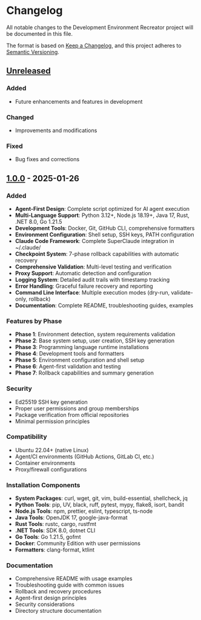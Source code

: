# Changelog

All notable changes to the Development Environment Recreator project will be documented in this file.

The format is based on [Keep a Changelog](https://keepachangelog.com/en/1.0.0/),
and this project adheres to [Semantic Versioning](https://semver.org/spec/v2.0.0.html).

## [Unreleased]

### Added

- Future enhancements and features in development

### Changed

- Improvements and modifications

### Fixed

- Bug fixes and corrections

## [1.0.0] - 2025-01-26

### Added

- **Agent-First Design**: Complete script optimized for AI agent execution
- **Multi-Language Support**: Python 3.12+, Node.js 18.19+, Java 17, Rust, .NET 8.0, Go 1.21.5
- **Development Tools**: Docker, Git, GitHub CLI, comprehensive formatters
- **Environment Configuration**: Shell setup, SSH keys, PATH configuration
- **Claude Code Framework**: Complete SuperClaude integration in ~/.claude/
- **Checkpoint System**: 7-phase rollback capabilities with automatic recovery
- **Comprehensive Validation**: Multi-level testing and verification
- **Proxy Support**: Automatic detection and configuration
- **Logging System**: Detailed audit trails with timestamp tracking
- **Error Handling**: Graceful failure recovery and reporting
- **Command Line Interface**: Multiple execution modes (dry-run, validate-only, rollback)
- **Documentation**: Complete README, troubleshooting guides, examples

### Features by Phase

- **Phase 1**: Environment detection, system requirements validation
- **Phase 2**: Base system setup, user creation, SSH key generation
- **Phase 3**: Programming language runtime installations
- **Phase 4**: Development tools and formatters
- **Phase 5**: Environment configuration and shell setup
- **Phase 6**: Agent-first validation and testing
- **Phase 7**: Rollback capabilities and summary generation

### Security

- Ed25519 SSH key generation
- Proper user permissions and group memberships
- Package verification from official repositories
- Minimal permission principles

### Compatibility

- Ubuntu 22.04+ (native Linux)
- Agent/CI environments (GitHub Actions, GitLab CI, etc.)
- Container environments
- Proxy/firewall configurations

### Installation Components

- **System Packages**: curl, wget, git, vim, build-essential, shellcheck, jq
- **Python Tools**: pip, UV, black, ruff, pytest, mypy, flake8, isort, bandit
- **Node.js Tools**: npm, prettier, eslint, typescript, ts-node
- **Java Tools**: OpenJDK 17, google-java-format
- **Rust Tools**: rustc, cargo, rustfmt
- **.NET Tools**: SDK 8.0, dotnet CLI
- **Go Tools**: Go 1.21.5, gofmt
- **Docker**: Community Edition with user permissions
- **Formatters**: clang-format, ktlint

### Documentation

- Comprehensive README with usage examples
- Troubleshooting guide with common issues
- Rollback and recovery procedures
- Agent-first design principles
- Security considerations
- Directory structure documentation

[Unreleased]: https://github.com/yourusername/dev-environment-recreator/compare/v1.0.0...HEAD
[1.0.0]: https://github.com/yourusername/dev-environment-recreator/releases/tag/v1.0.0
